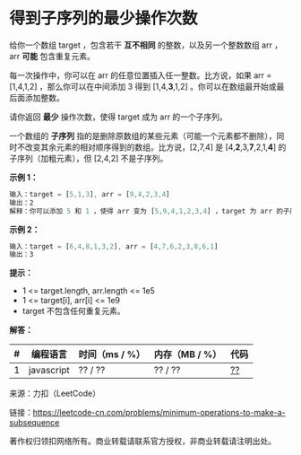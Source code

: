 # 得到子序列的最少操作次数

给你一个数组 target ，包含若干 **互不相同** 的整数，以及另一个整数数组 arr ，arr **可能** 包含重复元素。

每一次操作中，你可以在 arr 的任意位置插入任一整数。比方说，如果 arr = [1,4,1,2] ，那么你可以在中间添加 3 得到 [1,4,**3**,1,2] 。你可以在数组最开始或最后面添加整数。

请你返回 **最少** 操作次数，使得 target 成为 arr 的一个子序列。

一个数组的 **子序列** 指的是删除原数组的某些元素（可能一个元素都不删除），同时不改变其余元素的相对顺序得到的数组。比方说，[2,7,4] 是 [4,**2**,3,**7**,2,1,**4**] 的子序列（加粗元素），但 [2,4,2] 不是子序列。

**示例 1：**

``` javascript
输入：target = [5,1,3], arr = [9,4,2,3,4]
输出：2
解释：你可以添加 5 和 1 ，使得 arr 变为 [5,9,4,1,2,3,4] ，target 为 arr 的子序列。
```

**示例 2：**

``` javascript
输入：target = [6,4,8,1,3,2], arr = [4,7,6,2,3,8,6,1]
输出：3
```

**提示：**

- 1 <= target.length, arr.length <= 1e5
- 1 <= target[i], arr[i] <= 1e9
- target 不包含任何重复元素。

**解答：**

**#**|**编程语言**|**时间（ms / %）**|**内存（MB / %）**|**代码**
--|--|--|--|--
1|javascript|?? / ??|?? / ??|[??](./javascript/ac_v1.js)

来源：力扣（LeetCode）

链接：https://leetcode-cn.com/problems/minimum-operations-to-make-a-subsequence

著作权归领扣网络所有。商业转载请联系官方授权，非商业转载请注明出处。

